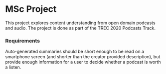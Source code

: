 # MSc Project
This project explores content understanding from open domain podcasts and audio. The project is done as part of the TREC 2020 Podcasts Track.

### Requirements
Auto-generated summaries should be short enough to be read on a smartphone screen (and shorter than the creator provided description), but provide enough information for a user to decide whether a podcast is worth a listen.
